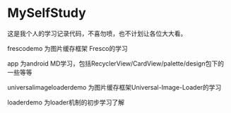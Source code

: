 # MySelfStudy
这是我个人的学习记录代码，不喜勿喷，也不计划让各位大大看。

frescodemo 为图片缓存框架 Fresco的学习 

app 为android MD学习，包括RecyclerView/CardView/palette/design包下的一些等等 

universalimageloaderdemo 为图片缓存框架Universal-Image-Loader的学习 

loaderdemo 为loader机制的初步学习了解 

